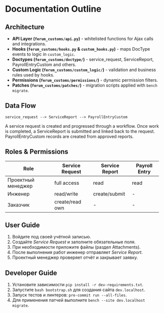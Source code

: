 # Documentation Outline

## Architecture
- **API Layer (`ferum_customs/api.py`)** - whitelisted functions for Ajax calls and integrations.
- **Hooks (`ferum_customs/hooks.py` & `custom_hooks.py`)** - maps DocType events to logic in `custom_logic`.
- **Doctypes (`ferum_customs/doctype/`)** - service_request, ServiceReport, PayrollEntryCustom and others.
- **Custom Logic (`ferum_customs/custom_logic/`)** - validation and business rules used by hooks.
- **Permissions (`ferum_customs/permissions/`)** - dynamic permission filters.
- **Patches (`ferum_customs/patches/`)** - migration scripts applied with `bench migrate`.

## Data Flow
```
service_request --> ServiceReport --> PayrollEntryCustom
```
A service request is created and progressed through a workflow. Once work is completed, a ServiceReport is submitted and linked back to the request. PayrollEntryCustom records are created from approved reports.

## Roles & Permissions
| Role | Service Request | Service Report | Payroll Entry |
| ---- | --------------- | -------------- | ------------- |
| Проектный менеджер | full access | read | read |
| Инженер | read/write | create/submit | - |
| Заказчик | create/read own | - | - |

## User Guide
1. Войдите под своей учётной записью.
2. Создайте *Service Request* и заполните обязательные поля.
3. При необходимости приложите файлы (раздел Attachments).
4. После выполнения работ инженер отправляет *Service Report*.
5. Проектный менеджер проверяет отчёт и закрывает заявку.

## Developer Guide
1. Установите зависимости `pip install -r dev-requirements.txt`.
2. Запустите `bash bootstrap.sh` для создания сайта `dev.localhost`.
3. Запуск тестов и линтеров: `pre-commit run --all-files`.
4. Для применения патчей выполните `bench --site dev.localhost migrate`.
